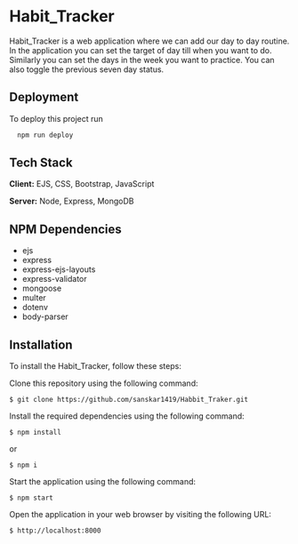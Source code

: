 # Habit_Tracker

Habit_Tracker is a web application where we can add our day to day routine. In the application you can set the target of day till when you want to do. Similarly you can set the days in the week you want to practice. You can also toggle the previous seven day status.

## Deployment

To deploy this project run

```bash
  npm run deploy
```

## Tech Stack

**Client:** EJS, CSS, Bootstrap, JavaScript

**Server:** Node, Express, MongoDB

## NPM Dependencies

- ejs
- express
- express-ejs-layouts
- express-validator
- mongoose
- multer
- dotenv
- body-parser

## Installation

To install the Habit_Tracker, follow these steps:

Clone this repository using the following command:

```
$ git clone https://github.com/sanskar1419/Habbit_Traker.git
```

Install the required dependencies using the following command:

```
$ npm install
```

or

```
$ npm i
```

Start the application using the following command:

```
$ npm start
```

Open the application in your web browser by visiting the following URL:

```
$ http://localhost:8000
```

